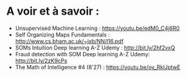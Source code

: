 
# A voir et à savoir : 
* Unsupervised Machine Learning : https://youtu.be/edM0_C4j6R0
* Self Organizing Maps Fundamentals : http://www.cs.bham.ac.uk/~jxb/NN/l16.pdf
* SOMs Intuition Deep learning A-Z Udemy : http://bit.ly/2hf2vxQ
* Fraud detection with SOM Deep learning A-Z Udemy: http://bit.ly/2zK9cPx
* The Math of Intelligence #4 (8'27) : https://youtu.be/ov_RkIJptwE


